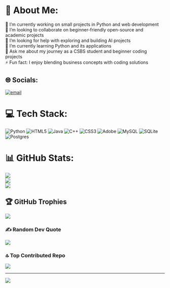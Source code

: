 # 💫 About Me:
🔭 I’m currently working on small projects in Python and web development  <br>👯 I’m looking to collaborate on beginner-friendly open-source and academic projects  <br>🤝 I’m looking for help with exploring and building AI projects  <br>🌱 I’m currently learning Python and its applications  <br>💬 Ask me about my journey as a CSBS student and beginner coding projects  <br>⚡ Fun fact: I enjoy blending business concepts with coding solutions  <br>


## 🌐 Socials:
[![email](https://img.shields.io/badge/Email-D14836?logo=gmail&logoColor=white)](mailto:antonylasarvinu@gmail.com) 

# 💻 Tech Stack:
![Python](https://img.shields.io/badge/python-3670A0?style=plastic&logo=python&logoColor=ffdd54) ![HTML5](https://img.shields.io/badge/html5-%23E34F26.svg?style=plastic&logo=html5&logoColor=white) ![Java](https://img.shields.io/badge/java-%23ED8B00.svg?style=plastic&logo=openjdk&logoColor=white) ![C++](https://img.shields.io/badge/c++-%2300599C.svg?style=plastic&logo=c%2B%2B&logoColor=white) ![CSS3](https://img.shields.io/badge/css3-%231572B6.svg?style=plastic&logo=css3&logoColor=white) ![Adobe](https://img.shields.io/badge/adobe-%23FF0000.svg?style=plastic&logo=adobe&logoColor=white) ![MySQL](https://img.shields.io/badge/mysql-4479A1.svg?style=plastic&logo=mysql&logoColor=white) ![SQLite](https://img.shields.io/badge/sqlite-%2307405e.svg?style=plastic&logo=sqlite&logoColor=white) ![Postgres](https://img.shields.io/badge/postgres-%23316192.svg?style=plastic&logo=postgresql&logoColor=white)
# 📊 GitHub Stats:
![](https://github-readme-stats.vercel.app/api?username=antonylasarvinu-web&theme=dark&hide_border=false&include_all_commits=false&count_private=false)<br/>
![](https://nirzak-streak-stats.vercel.app/?user=antonylasarvinu-web&theme=dark&hide_border=false)<br/>
![](https://github-readme-stats.vercel.app/api/top-langs/?username=antonylasarvinu-web&theme=dark&hide_border=false&include_all_commits=false&count_private=false&layout=compact)

## 🏆 GitHub Trophies
![](https://github-profile-trophy.vercel.app/?username=antonylasarvinu-web&theme=radical&no-frame=false&no-bg=true&margin-w=4)

### ✍️ Random Dev Quote
![](https://quotes-github-readme.vercel.app/api?type=horizontal&theme=radical)

### 🔝 Top Contributed Repo
![](https://github-contributor-stats.vercel.app/api?username=antonylasarvinu-web&limit=5&theme=dark&combine_all_yearly_contributions=true)

---
[![](https://visitcount.itsvg.in/api?id=antonylasarvinu-web&icon=0&color=0)](https://visitcount.itsvg.in)

<!-- Proudly created with GPRM ( https://gprm.itsvg.in ) -->
